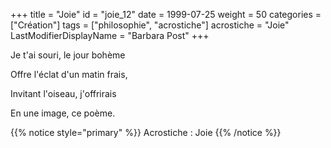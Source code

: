 +++
title = "Joie"
id = "joie_12"
date = 1999-07-25
weight = 50
categories = ["Création"]
tags = ["philosophie", "acrostiche"]
acrostiche = "Joie"
LastModifierDisplayName = "Barbara Post"
+++

Je t'ai souri, le jour bohème

Offre l'éclat d'un matin frais,

Invitant l'oiseau, j'offrirais

En une image, ce poème.

{{% notice style="primary" %}}
Acrostiche : Joie
{{% /notice %}}
